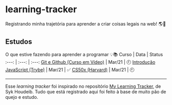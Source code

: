 # learning-tracker
 Registrando minha trajetória para aprender a criar coisas legais na web! 🌎🚀
## Estudos
O que estive fazendo para aprender a programar 💡📚
Curso | Data | Status
:---: | :---: | :---: 
[Git e Github (Curso em Vídeo)](https://youtube.com/playlist?list=PLHz_AreHm4dm7ZULPAmadvNhH6vk9oNZA) | Mar/21 | 🕘
[Introdução JavaScript (Trybe)](https://freecourse.betrybe.com/) | Mar/21 | ✅
[CS50x (Harvard)](https://cs50.harvard.edu/x/2021/) | Mar/21 | 🕘

***
Esse _learning tracker_ foi inspirado no repositório [My Learning Tracker](https://github.com/Syknapse/My-Learning-Tracker), de Syk Houdeib. Tudo que está registrado aqui foi feito à base de muito pão de quejo e estudo.
